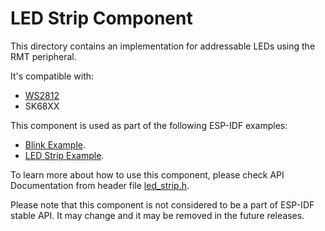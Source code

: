 # LED Strip Component

This directory contains an implementation for addressable LEDs using the RMT peripheral.

It's compatible with:

* [WS2812](http://www.world-semi.com)
* SK68XX

This component is used as part of the following ESP-IDF examples:
- [Blink Example](../../get-started/blink).
- [LED Strip Example](../../peripherals/rmt/led_strip).

To learn more about how to use this component, please check API Documentation from header file [led_strip.h](./include/led_strip.h).

Please note that this component is not considered to be a part of ESP-IDF stable API. It may change and it may be removed in the future releases.

